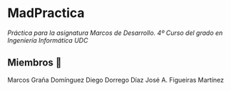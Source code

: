 # MadPractica
_Práctica para la asignatura Marcos de Desarrollo. 4º Curso del grado en Ingeniería Informática UDC_

## Miembros 👦

  Marcos Graña Domínguez 
  Diego Dorrego Díaz
  José A. Figueiras Martínez
